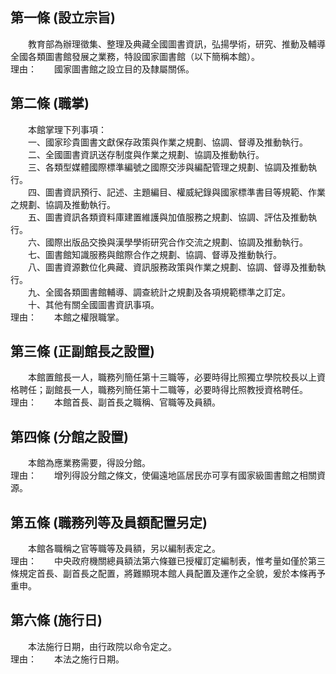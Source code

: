 第一條 (設立宗旨)
-----------------
　　教育部為辦理徵集、整理及典藏全國圖書資訊，弘揚學術，研究、推動及輔導全國各類圖書館發展之業務，特設國家圖書館（以下簡稱本館）。  
理由：　　國家圖書館之設立目的及隸屬關係。

第二條 (職掌)
-------------
　　本館掌理下列事項：  
　　一、國家珍貴圖書文獻保存政策與作業之規劃、協調、督導及推動執行。  
　　二、全國圖書資訊送存制度與作業之規劃、協調及推動執行。  
　　三、各類型媒體國際標準編號之國際交涉與編配管理之規劃、協調及推動執行。  
　　四、圖書資訊預行、記述、主題編目、權威紀錄與國家標準書目等規範、作業之規劃、協調及推動執行。  
　　五、圖書資訊各類資料庫建置維護與加值服務之規劃、協調、評估及推動執行。  
　　六、國際出版品交換與漢學學術研究合作交流之規劃、協調及推動執行。  
　　七、圖書館知識服務與館際合作之規劃、協調、督導及推動執行。  
　　八、圖書資源數位化典藏、資訊服務政策與作業之規劃、協調、督導及推動執行。  
　　九、全國各類圖書館輔導、調查統計之規劃及各項規範標準之訂定。  
　　十、其他有關全國圖書資訊事項。  
理由：　　本館之權限職掌。

第三條 (正副館長之設置)
-----------------------
　　本館置館長一人，職務列簡任第十三職等，必要時得比照獨立學院校長以上資格聘任；副館長一人，職務列簡任第十二職等，必要時得比照教授資格聘任。  
理由：　　本館首長、副首長之職稱、官職等及員額。

第四條 (分館之設置)
-------------------
　　本館為應業務需要，得設分館。  
理由：　　增列得設分館之條文，使偏遠地區居民亦可享有國家級圖書館之相關資源。

第五條 (職務列等及員額配置另定)
-------------------------------
　　本館各職稱之官等職等及員額，另以編制表定之。  
理由：　　中央政府機關總員額法第六條雖已授權訂定編制表，惟考量如僅於第三條規定首長、副首長之配置，將難顯現本館人員配置及運作之全貌，爰於本條再予重申。

第六條 (施行日)
---------------
　　本法施行日期，由行政院以命令定之。  
理由：　　本法之施行日期。